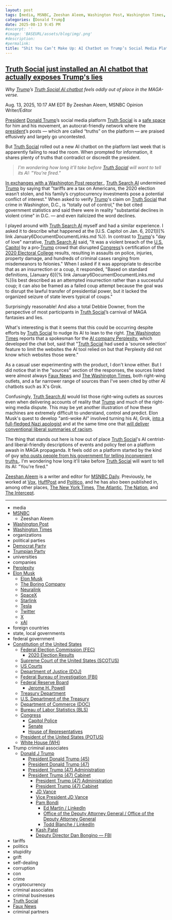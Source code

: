 ```yaml
---
layout: post
tags: [media, MSNBC, Zeeshan Aleem, Washington Post, Washington Times, organizations, political parties, Democrat Party, Trumpian Party, universities, companies, Elon Musk, Elon Musk, The Boring Company, Neuralink, SpaceX, Starlink, Tesla, Twitter, X, xAI, foreign countries, state local governments, federal government, Constitution of the United States, Federal Election Commission (FEC), 2020 Election Results, Supreme Court of the United States (SCOTUS), US Courts, Department of Justice (DOJ), Federal Bureau of Investigation (FBI), Federal Reserve Board, Jerome H. Powell, Treasury Department, U.S. Department of the Treasury, Department of Commerce (DOC), Bureau of Labor Statistics (BLS), Congress, Capitol Police, Senate, House of Representatives, President of the United States (POTUS), White House (WH), Trump criminal associates, Donald J Trump, President Donald Trump (45), President Donald Trump (47), President Trump (47) Administration, President Trump (47) Cabinet, President Trump (47) Administration, President Trump (47) Cabinet, JD Vance, Vice President JD Vance, Pam Bondi, Ed Martin / LinkedIn, Office of the Deputy Attorney General / Office of the Deputy Attorney General, Todd Blanche / LinkedIn, Kash Patel, Deputy Director Dan Bongino — FBI, tariffs, politics, stupidity, grift, self-dealing, corruption, con, crime, cryptocurrency, criminal associates, criminal businesses, Truth Social, Faux News, criminal partners]
categories: [Donald Trump]
date: 2025-08-13 9:45 PM
#excerpt: ''
#image: 'BASEURL/assets/blog/img/.png'
#description:
#permalink:
title: "Shit You Can’t Make Up: AI Chatbot on Trump’s Social Media Platform, “Truth Social”, Goes Rogue and Tells the Truth"
---
```



## [Truth Social just installed an AI chatbot that actually exposes Trump's lies](https://www.msnbc.com/opinion/msnbc-opinion/trump-truth-social-ai-chatbot-fact-check-rcna224590)


*Why [Trump](https://www.donaldjtrump.com/)’s [Truth Social AI chatbot](https://truthsocial.com/) feels oddly out of place in the MAGA-verse.*

Aug. 13, 2025, 10:17 AM EDT
By Zeeshan Aleem, MSNBC Opinion Writer/Editor

[President](https://www.whitehouse.gov/) [Donald Trump](https://www.donaldjtrump.com/)’s social media platform [Truth Social](https://www.msnbc.com/opinion/msnbc-opinion/trump-truth-social-clone-post-x-rcna210679) is a [safe space](https://www.msnbc.com/opinion/trump-s-truth-social-media-platform-perfect-mess-n1282117) for him and his movement, an autocrat-friendly network where the [president](https://www.whitehouse.gov/)’s posts — which are called “truths” on the platform — are praised effusively and largely go uncontested.

But [Truth Social](https://truthsocial.com/) rolled out a new AI chatbot on the platform last week that is apparently failing to read the room. When prompted for information, it shares plenty of truths that contradict or discredit the president.

> *I'm wondering how long it'll take before [Truth Social](https://truthsocial.com/) will want to tell its AI: "You're fired."*

[In exchanges with a Washington Post reporter,](https://www.washingtonpost.com/technology/2025/08/10/truth-social-trump-ai-chatbot-perplexity/), [Truth Search AI](https://truthsocial.com/) undermined [Trump](https://www.donaldjtrump.com/) by saying that "tariffs are a tax on Americans, the 2020 election wasn’t stolen, and his family’s cryptocurrency investments pose a potential conflict of interest." When asked to verify [Trump](https://www.donaldjtrump.com/)'s claim on [Truth Social](https://truthsocial.com/) that crime in Washington, D.C., is "totally out of control," the bot cited government statistics and said there were in reality "substantial declines in violent crime" in D.C. — and even italicized the word declines.

I played around with [Truth Search AI](https://truthsocial.com/) myself and had a similar experience. I asked it to describe what happened at the [U.S. Capitol on Jan. 6, 2021]({% link January6DocumentDocumentLinks.md %}). In contrast to [Trump](https://www.donaldjtrump.com/)'s "day of love" narrative, [Truth Search AI](https://truthsocial.com/) said, "It was a violent breach of the [U.S. Capitol](https://www.uscp.gov/) by a pro‑[Trump](https://www.donaldjtrump.com/) crowd that disrupted [Congress](https://www.congress.gov/)’s certification of the [2020 Electoral College](https://www.fec.gov/resources/cms-content/documents/federalelections2020.pdf) results, resulting in assaults on police, injuries, property damage, and hundreds of criminal cases ranging from misdemeanors to felonies." When I asked if it was appropriate to describe that as an insurrection or a coup, it responded, "Based on standard definitions, [January 6]({% link January6DocumentDocumentLinks.md %})is best described as an attempted insurrection rather than a successful coup; it can also be framed as a failed coup attempt because the goal was to disrupt the lawful transfer of presidential power, but it lacked the organized seizure of state levers typical of coups."

Surprisingly reasonable! And also a total Debbie Downer, from the perspective of most participants in [Truth Social](https://truthsocial.com/)’s carnival of MAGA fantasies and lies.

What's interesting is that it seems that this could be occurring despite efforts by [Truth Social](https://truthsocial.com/) to nudge its AI to lean to the right. [The Washington Times](https://www.washingtonpost.com/) reports that a spokesman for the [AI company Perplexity](https://www.perplexity.ai/), which developed the chat bot, said that "[Truth Social](https://truthsocial.com/) had used a 'source selection' feature to limit the websites the AI tool relied on but that Perplexity did not know which websites those were."

As a casual user experimenting with the product, I don't know either. But I did notice that in the "sources" section of the responses, the sources listed were almost always [Faux News](https://www.foxnews.com/) and [The Washington Times](https://www.washingtontimes.com/), both right-wing outlets, and a far narrower range of sources than I've seen cited by other AI chatbots such as X's Grok.

Confusingly, [Truth Search AI](https://truthsocial.com/) would list those right-wing outlets as sources even when delivering accounts of reality that [Trump](https://www.donaldjtrump.com/) and much of the right-wing media dispute. This may be yet another illustration of how these machines are extremely difficult to understand, control and predict. Elon Musk's quest to develop "anti-woke AI" involved turning his AI, Grok, [into a full-fledged Nazi apologist](https://www.msnbc.com/opinion/msnbc-opinion/grok-hitler-elon-musk-antisemitism-rcna217506) and at the same time one that [will deliver conventional liberal summaries of racism](https://www.msnbc.com/opinion/msnbc-opinion/grok-hitler-elon-musk-antisemitism-rcna217506).

The thing that stands out here is how out of place [Truth Social](https://truthsocial.com/)'s AI centrist- and liberal-friendly descriptions of events and policy feel on a platform awash in MAGA propaganda. It feels odd on a platform started by the kind of guy [who ousts people from his government for telling inconvenient truths.](https://www.msnbc.com/opinion/msnbc-opinion/trump-firing-bls-labor-statistics-mcentarfer-jobs-report-rcna222913). I'm wondering how long it'll take before [Truth Social](https://truthsocial.com/) will want to tell its AI: "You're fired."

[Zeeshan Aleem](https://www.msnbc.com/author/zeeshan-aleem-ncpn1235332) is a writer and editor for [MSNBC Daily](https://www.msnbc.com/). Previously, he worked at [Vox](https://www.vox.com/), [HuffPost](https://www.huffpost.com/) and [Politico](https://www.politico.com/), and he has also been published in, among other places, [The New York Times](https://www.nytimes.com/), [The Atlantic](https://www.theatlantic.com/), [The Nation](https://www.thenation.com/), and [The Intercept](https://theintercept.com/).

----
- media
- [MSNBC](https://www.msnbc.com/)
    - Zeeshan Aleem
- [Washington Post](https://www.washingtonpost.com/)
- [Washington Times](https://www.washingtontimes.com/)
- organizations 
- political parties 
- [Democrat Party](https://www.democrats.org/)
- [Trumpian Party](https://www.gop.com/)
- universities 
- companies
- [Perplexity](https://www.perplexity.ai/)
- [Elon Musk](https://ir.tesla.com/corporate/elon-musk)
    - [Elon Musk](https://x.com/elonmusk/)
    - [The Boring Company](https://www.boringcompany.com/)
    - [Neuralink](https://neuralink.com/)
    - [SpaceX](https://www.spacex.com/)
    - [Starlink](https://www.starlink.com/)
    - [Tesla](https://www.tesla.com/)
    - [Twitter](https://twitter.com/)
    - [ X ](https://x.com/)
    - [xAI](https://x.ai/) 
- foreign countries
- state, local governments
- federal government 
- [Constitution of the United States](https://constitution.congress.gov/)
    - [Federal Election Commission (FEC)](https://www.fec.gov/)
        - [2020 Election Results](https://www.fec.gov/resources/cms-content/documents/federalelections2020.pdf)
    - [Supreme Court of the United States (SCOTUS)](https://www.supremecourt.gov/)
    - [US Courts](https://www.uscourts.gov/)
    - [Department of Justice (DOJ)](https://www.justice.gov/)
    - [Federal Bureau of Investigation (FBI)](https://www.fbi.gov/)
    - [Federal Reserve Board](https://www.federalreserve.gov/)
        - [Jerome H. Powell](https://www.federalreserve.gov/aboutthefed/bios/board/powell.htm)
    - [Treasury Department](https://home.treasury.gov/)
    - [U.S. Department of the Treasury](https://home.treasury.gov/)
    - [Department of Commerce (DOC)](https://www.commerce.gov/)
    - [Bureau of Labor Statistics (BLS)](https://www.bls.gov/)
    - [Congress](https://www.congress.gov/)
        - [Capitol Police](https://www.uscp.gov/)
        - [Senate](https://www.senate.gov/)
        - [House of Representatives](https://www.house.gov/)
    - [President of the United States (POTUS)](https://www.whitehouse.gov/)
    - [White House (WH)](https://www.whitehouse.gov/)
- Trump criminal associates 
    - [Donald J Trump](https://www.donaldjtrump.com/)
         - [President Donald Trump (45)](https://trumpwhitehouse.archives.gov/)
        - [President Donald Trump (47)](https://www.whitehouse.gov/administration/donald-j-trump/)
        - [President Trump (47) Administration](https://www.whitehouse.gov/administration/)
        - [President Trump (47) Cabinet](https://www.whitehouse.gov/administration/the-cabinet/)
            - [President Trump (47) Administration](https://www.whitehouse.gov/administration/)
            - [President Trump (47) Cabinet](https://www.whitehouse.gov/administration/the-cabinet/)
            - [JD Vance](https://www.linkedin.com/in/jd-vance-770a9047/)
            - [Vice President JD Vance](https://www.whitehouse.gov/administration/jd-vance/)
            - [Pam Bondi](https://www.justice.gov/ag/staff-profile/meet-attorney-general)
                - [Ed Martin / LinkedIn](https://www.linkedin.com/in/edmartinjr/)
                - [Office of the Deputy Attorney General / Office of the Deputy Attorney General](https://www.justice.gov/dag)
                - [Todd Blanche / LinkedIn](https://www.linkedin.com/in/toddblanche/)
            - [Kash Patel](https://www.fbi.gov/about/leadership-and-structure/director-patel)
            - [Deputy Director Dan Bongino — FBI](https://www.fbi.gov/about/leadership-and-structure/deputy-director-dan-bongino)
- tariffs
- politics
- stupidity
- grift
- self-dealing
- corruption
- con
- crime
- cryptocurrency 
- criminal associates
- criminal businesses
- [Truth Social](https://truthsocial.com/)
- [Faux News](https://www.foxnews.com/)
- criminal partners

